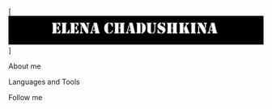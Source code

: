 [![Header](https://github.com/ElenaChadushkina/ElenaChadushkina/blob/main/assets/Elena.png)]

About me

Languages and Tools

Follow me


